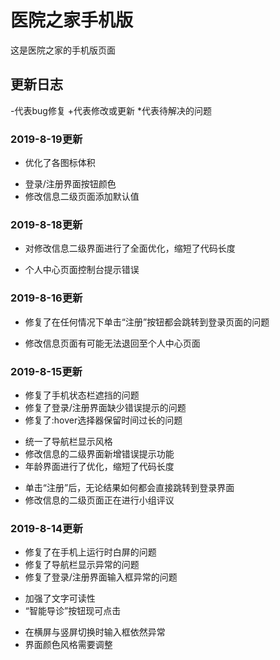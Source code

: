 # 医院之家手机版
 这是医院之家的手机版页面
 ## 更新日志
 \-代表bug修复 \+代表修改或更新 \*代表待解决的问题
 ### 2019-8-19更新
+ 优化了各图标体积
* 登录/注册界面按钮颜色
* 修改信息二级页面添加默认值
 ### 2019-8-18更新
+ 对修改信息二级界面进行了全面优化，缩短了代码长度
* 个人中心页面控制台提示错误
 ### 2019-8-16更新
- 修复了在任何情况下单击“注册”按钮都会跳转到登录页面的问题
* 修改信息页面有可能无法退回至个人中心页面
 ### 2019-8-15更新
- 修复了手机状态栏遮挡的问题
- 修复了登录/注册界面缺少错误提示的问题
- 修复了:hover选择器保留时间过长的问题
+ 统一了导航栏显示风格
+ 修改信息的二级界面新增错误提示功能
+ 年龄界面进行了优化，缩短了代码长度
* 单击“注册”后，无论结果如何都会直接跳转到登录界面
* 修改信息的二级页面正在进行小组评议
 ### 2019-8-14更新
- 修复了在手机上运行时白屏的问题
- 修复了导航栏显示异常的问题
- 修复了登录/注册界面输入框异常的问题
+ 加强了文字可读性
+ “智能导诊”按钮现可点击
* 在横屏与竖屏切换时输入框依然异常
* 界面颜色风格需要调整
 
